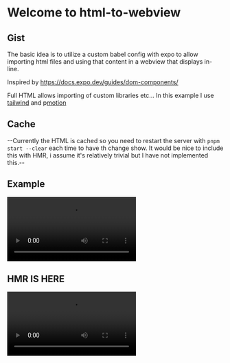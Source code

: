 # Welcome to html-to-webview

## Gist

The basic idea is to utilize a custom babel config with expo to allow importing html files and using that content in a webview that displays in-line.

Inspired by https://docs.expo.dev/guides/dom-components/

Full HTML allows importing of custom libraries etc... In this example I use [tailwind](https://tailwindcss.com/) and p[motion](https://motion.dev/)

## Cache

--Currently the HTML is cached so you need to restart the server with `pnpm start --clear` each time to have th change show. It would be nice to include this with HMR, i assume it's relatively trivial but I have not implemented this.--

## Example

<video src="https://github.com/user-attachments/assets/9e840acd-9a8a-44b0-8a65-2f20f681e73f"></video>

## HMR IS HERE

<video src="https://github.com/user-attachments/assets/8f7347e7-e1ab-4c30-873e-dafc745c4bae"></video>
